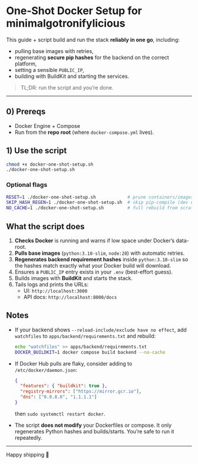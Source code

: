 # One‑Shot Docker Setup for **minimalgotronifylicious**

This guide + script build and run the stack **reliably in one go**, including:
- pulling base images with retries,
- regenerating **secure pip hashes** for the backend on the correct platform,
- setting a sensible `PUBLIC_IP`,
- building with BuildKit and starting the services.

> TL;DR: run the script and you’re done.

---

## 0) Prereqs
- Docker Engine + Compose
- Run from the **repo root** (where `docker-compose.yml` lives).

## 1) Use the script
```bash
chmod +x docker-one-shot-setup.sh
./docker-one-shot-setup.sh
```

### Optional flags
```bash
RESET=1 ./docker-one-shot-setup.sh            # prune containers/images first
SKIP_HASH_REGEN=1 ./docker-one-shot-setup.sh  # skip pip-compile (dev only)
NO_CACHE=1 ./docker-one-shot-setup.sh         # full rebuild from scratch
```

## What the script does

1. **Checks Docker** is running and warns if low space under Docker’s data-root.
2. **Pulls base images** (`python:3.10-slim`, `node:20`) with automatic retries.
3. **Regenerates backend requirement hashes** inside `python:3.10-slim` so the
   hashes match exactly what your Docker build will download.
4. Ensures a `PUBLIC_IP` entry exists in your `.env` (best-effort guess).
5. Builds images with **BuildKit** and starts the stack.
6. Tails logs and prints the URLs:
   - UI: `http://localhost:3000`
   - API docs: `http://localhost:8000/docs`

## Notes

- If your backend shows `--reload-include/exclude have no effect`, add `watchfiles`
  to `apps/backend/requirements.txt` and rebuild:
  ```bash
  echo "watchfiles" >> apps/backend/requirements.txt
  DOCKER_BUILDKIT=1 docker compose build backend --no-cache
  ```

- If Docker Hub pulls are flaky, consider adding to `/etc/docker/daemon.json`:
  ```json
  {
    "features": { "buildkit": true },
    "registry-mirrors": ["https://mirror.gcr.io"],
    "dns": ["8.8.8.8", "1.1.1.1"]
  }
  ```
  then `sudo systemctl restart docker`.

- The script **does not modify** your Dockerfiles or compose. It only regenerates
  Python hashes and builds/starts. You’re safe to run it repeatedly.

---

Happy shipping 🚢

